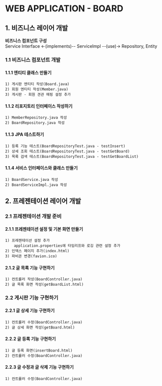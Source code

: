 # WEB APPLICATION - BOARD  
## 1. 비즈니스 레이어 개발
<b>비즈니스 컴포넌트 구성</b>  
Service Interface <-(implements)-- ServiceImpl --(use)-> Repository, Entity
### 1.1 비즈니스 컴포넌트 개발
#### 1.1.1 엔티티 클래스 만들기
    1) 게시판 엔티티 작성(Board.java)
    2) 회원 엔티티 작성(Member.java)
    3) 게시판 - 회원 견관 매핑 설정 추가
#### 1.1.2 리포지토리 인터페이스 작성하기
    1) MemberRepository.java 작성  
    2) BoardRepository.java 작성
#### 1.1.3 JPA 테스트하기
    1) 등록 기능 테스트(BoardRepositoryTest.java - testInsert)
    2) 상세 조회 테스트(BoardRepositoryTest.java - testGetBoard)
    3) 목록 검색 테스트(BoardRepositoryTest.java - testGetBoardList)
#### 1.1.4 서비스 인터페이스와 클래스 만들기
    1) BoardService.java 작성
    2) BoardServiceImpl.java 작성

## 2. 프레젠테이션 레이어 개발
### 2.1 프레젠테이션 개발 준비
#### 2.1.1 프레젠테이션 설정 및 기본 화면 만들기
    1) 프레젠테이션 설정 추가
        application.properties에 타임리프와 로깅 관련 설정 추가
    2) 인덱스 페이지 추가(index.html)
    3) 파비콘 변경(favion.ico)
#### 2.1.2 글 목록 기능 구현하기
    1) 컨트롤러 작성(BoardController.java)
    2) 글 목록 화면 작성(getBoardList.html)

### 2.2 게시판 기능 구현하기
#### 2.2.1 글 상세 기능 구현하기
    1) 컨트롤러 수정(BoardController.java)
    2) 글 상세 화면 작성(getBoard.html)
#### 2.2.2 글 등록 기능 구현하기
    1) 글 등록 화면(insertBoard.html)
    2) 컨트롤러 수정(BoardController.java)
#### 2.2.3 글 수정과 글 삭제 기능 구현하기
    1) 컨트롤러 수정(BoardController.java)